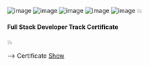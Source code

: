   ![image](https://github.com/Abd-Elrazek/My_Web/blob/master/WireFrame/Home.png)
  ![image](https://github.com/Abd-Elrazek/My_Web/blob/master/WireFrame/skills.png)
  ![image](https://github.com/Abd-Elrazek/My_Web/blob/master/WireFrame/services.png)
  ![image](https://github.com/Abd-Elrazek/My_Web/blob/master/WireFrame/contact%20me.png)
  ![image](https://github.com/Abd-Elrazek/My_Web/blob/master/WireFrame/About%20me.png)
:boom:<h4> Full Stack Developer Track Certificate </h4>:boom:
<p>
    --> Certificate <a href ="https://github.com/Abd-Elrazek/My_Web/blob/master/Full%20Stack%20Developer%20Track%20Certificate%20.pdf"> Show </a>
</p>
				   
